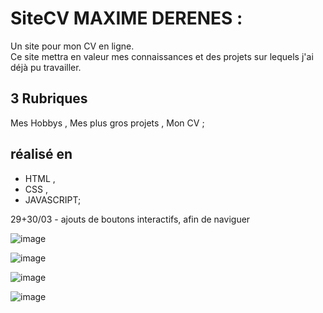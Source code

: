<h1>SiteCV MAXIME DERENES :</h1>

Un site pour mon CV en ligne. <br>
Ce site mettra en valeur mes connaissances et des projets sur lequels j'ai déjà pu travailler.

<h2>3 Rubriques</h2>

Mes Hobbys ,
Mes plus gros projets ,
Mon CV ;

<h2>réalisé en</h2>

- HTML ,
- CSS ,
- JAVASCRIPT;

29+30/03 - ajouts de boutons interactifs, afin de naviguer

![image](https://github.com/user-attachments/assets/aadb89ee-9f6b-4e42-acf3-e9b651f36405)

![image](https://github.com/user-attachments/assets/b2c8b684-32d3-4903-95ec-1ae49b81e35e)

![image](https://github.com/user-attachments/assets/da6e890f-bbb4-435b-9155-2ae3ac97f447)

![image](https://github.com/user-attachments/assets/ae7f2b63-e61b-43e6-8e22-1a3ad8be6caa)
